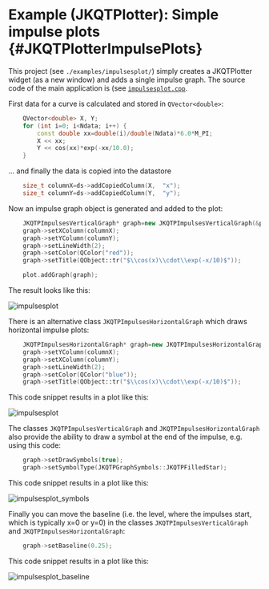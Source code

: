 # Example (JKQTPlotter): Simple impulse plots {#JKQTPlotterImpulsePlots}
This project (see `./examples/impulsesplot/`) simply creates a JKQTPlotter widget (as a new window) and adds a single impulse graph. 
The source code of the main application is (see [`impulsesplot.cpp`](https://github.com/jkriege2/JKQtPlotter/tree/master/examples/impulsesplot/impulsesplot.cpp).



First data for a curve is calculated and stored in `QVector<double>`: 
```.cpp
    QVector<double> X, Y;
    for (int i=0; i<Ndata; i++) {
        const double xx=double(i)/double(Ndata)*6.0*M_PI;
        X << xx;
        Y << cos(xx)*exp(-xx/10.0);
    }
```

... and finally the data is copied into the datastore
```.cpp
    size_t columnX=ds->addCopiedColumn(X,  "x");
    size_t columnY=ds->addCopiedColumn(Y,  "y");
```
	
Now an impulse graph object is generated and added to the plot:
```.cpp
    JKQTPImpulsesVerticalGraph* graph=new JKQTPImpulsesVerticalGraph(&plot);
    graph->setXColumn(columnX);
    graph->setYColumn(columnY);
	graph->setLineWidth(2);
	graph->setColor(QColor("red"));
    graph->setTitle(QObject::tr("$\\cos(x)\\cdot\\exp(-x/10)$"));

    plot.addGraph(graph);
```

The result looks like this:

![impulsesplot](https://raw.githubusercontent.com/jkriege2/JKQtPlotter/master/screenshots/impulsesplot.png)

There is an alternative class `JKQTPImpulsesHorizontalGraph` which draws horizontal impulse plots:
```.cpp
    JKQTPImpulsesHorizontalGraph* graph=new JKQTPImpulsesHorizontalGraph(&plot);
    graph->setYColumn(columnX);
    graph->setXColumn(columnY);
    graph->setLineWidth(2);
    graph->setColor(QColor("blue"));
    graph->setTitle(QObject::tr("$\\cos(x)\\cdot\\exp(-x/10)$"));
```

This code snippet results in a plot like this:

![impulsesplot](https://raw.githubusercontent.com/jkriege2/JKQtPlotter/master/screenshots/impulsesplot_horizontal.png)

The classes `JKQTPImpulsesVerticalGraph` and `JKQTPImpulsesHorizontalGraph` also provide the ability to draw a symbol at the end of the impulse, e.g. using this code:

```.cpp
    graph->setDrawSymbols(true);
    graph->setSymbolType(JKQTPGraphSymbols::JKQTPFilledStar);
```

This code snippet results in a plot like this:

![impulsesplot_symbols](https://raw.githubusercontent.com/jkriege2/JKQtPlotter/master/screenshots/impulsesplot_symbols.png)

Finally you can move the baseline (i.e. the level, where the impulses start, which is typically x=0 or y=0) in the classes `JKQTPImpulsesVerticalGraph` and `JKQTPImpulsesHorizontalGraph`:

```.cpp
    graph->setBaseline(0.25);
```

This code snippet results in a plot like this:

![impulsesplot_baseline](https://raw.githubusercontent.com/jkriege2/JKQtPlotter/master/screenshots/impulsesplot_baseline.png)


